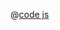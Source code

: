 <ClientOnly>
  <common-code-view name="deckgl-arc" :is-code-view="false"/>
</ClientOnly>

@[code js](../.vuepress/snippet/deckgl/arc.js)
